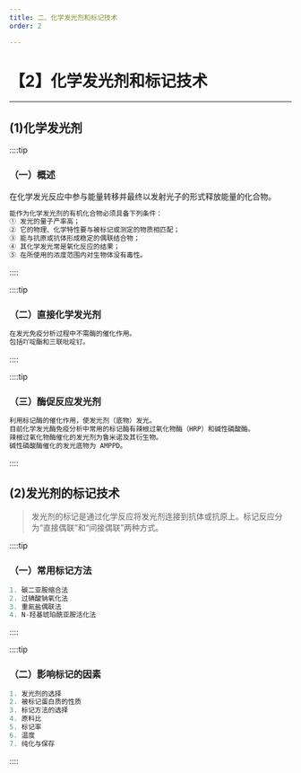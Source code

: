 ```yaml
---
title: 二、化学发光剂和标记技术
order: 2

---
```


# 【2】化学发光剂和标记技术

<kaodian :text="'免疫学检验记忆卡'" />

<!-- ###### 第十章 化学发光免疫技术

> 临床免疫学检验 -->

<beitiM/>

---

## (1)化学发光剂

<son :text="'免疫学检验记忆卡'" text105="(1)化学发光剂" :textOption="[['了解','相关专业知识'],['了解','相关专业知识'],['了解','相关专业知识']]" />

::::tip

### （一）概述

在化学发光反应中参与能量转移并最终以发射光子的形式释放能量的化合物。

```js
能作为化学发光剂的有机化合物必须具备下列条件：
① 发光的量子产率高；
② 它的物理、化学特性要与被标记或测定的物质相匹配；
③ 能与抗原或抗体形成稳定的偶联结合物；
④ 其化学发光常是氧化反应的结果；
⑤ 在所使用的浓度范围内对生物体没有毒性。
```

::::

::::tip

### （二）直接化学发光剂

```js
在发光免疫分析过程中不需酶的催化作用。
包括吖啶酯和三联吡啶钌。
```

::::

::::tip

### （三）酶促反应发光剂

```js
利用标记酶的催化作用，使发光剂（底物）发光。
目前化学发光酶免疫分析中常用的标记酶有辣根过氧化物酶（HRP）和碱性磷酸酶。
辣根过氧化物酶催化的发光剂为鲁米诺及其衍生物。
碱性磷酸酶催化的发光底物为 AMPPD。
```

::::

## (2)发光剂的标记技术

<son :text="'免疫学检验记忆卡'" text106="(2)发光剂的标记技术" :textOption="[['了解','专业实践能力'],['了解','专业实践能力'],['掌握','专业实践能力']]" />

> 发光剂的标记是通过化学反应将发光剂连接到抗体或抗原上。标记反应分为“直接偶联”和“间接偶联”两种方式。

::::tip

### （一）常用标记方法

```js
1. 碳二亚胺缩合法
2. 过碘酸钠氧化法
3. 重氮盐偶联法
4. N-羟基琥珀酰亚胺活化法
```

::::

::::tip

### （二）影响标记的因素

```js
1. 发光剂的选择
2. 被标记蛋白质的性质
3. 标记方法的选择
4. 原料比
5. 标记率
6. 温度
7. 纯化与保存
```

::::
